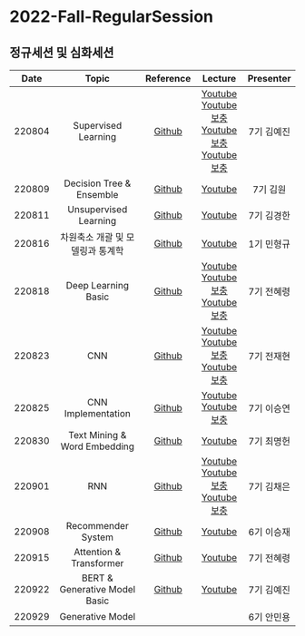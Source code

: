 # 2022-Fall-RegularSession
## 정규세션 및 심화세션
|Date|Topic|Reference|Lecture|Presenter|
|:---:|:---:|:---:|:---:|:---:|
|220804|Supervised Learning|[Github](https://github.com/DataScience-Lab-Yonsei/2022-Fall-RegularSession/tree/main/220804%20Supervised%20Learning/%EC%9E%90%EB%A3%8C)|[Youtube](https://youtu.be/3ULCzqKk4Js)<br>[Youtube 보충](https://youtu.be/TsUIOpIsyN0)<br>[Youtube 보충](https://youtu.be/U75ceEfCCFQ)<br>[Youtube 보충](https://youtu.be/L8lrBexK0qY)|7기 김예진|
|220809|Decision Tree & Ensemble|[Github](https://github.com/DataScience-Lab-Yonsei/2022-Fall-RegularSession/tree/main/220809%20Decision%20Tree%20%26%20Ensemble/%EC%9E%90%EB%A3%8C)|[Youtube](https://youtu.be/hYNDWseRok0)|7기 김원|
|220811|Unsupervised Learning|[Github](https://github.com/DataScience-Lab-Yonsei/2022-Fall-RegularSession/tree/main/220811%20Unsupervised%20Learning/%EC%9E%90%EB%A3%8C)|[Youtube](https://youtu.be/lQzMjkn58Lw)|7기 김경한|
|220816|차원축소 개괄 및 모델링과 통계학|[Github](https://github.com/DataScience-Lab-Yonsei/2022-Fall-RegularSession/tree/main/220816%20%EC%B0%A8%EC%9B%90%EC%B6%95%EC%86%8C%20%EA%B0%9C%EA%B4%84%20%EB%B0%8F%20%EB%AA%A8%EB%8D%B8%EB%A7%81%EA%B3%BC%20%ED%86%B5%EA%B3%84%ED%95%99)|[Youtube](https://youtu.be/XRaJBqgZjas)|1기 민형규|
|220818|Deep Learning Basic|[Github](https://github.com/DataScience-Lab-Yonsei/2022-Fall-RegularSession/tree/main/220818%20Deep%20Learning%20Basic/%EC%9E%90%EB%A3%8C)|[Youtube](https://youtu.be/navtH0-qQVQ)<br>[Youtube 보충](https://youtu.be/TgVkvPMbq_4)<br>[Youtube 보충](https://youtu.be/xf1JpxlvYqU)|7기 전혜령|
|220823|CNN|[Github](https://github.com/DataScience-Lab-Yonsei/2022-Fall-RegularSession/tree/main/220823%20CNN/%EC%9E%90%EB%A3%8C)|[Youtube](https://youtu.be/DMd2W913COU)<br>[Youtube 보충](https://youtu.be/2okyPvNxOKU)<br>[Youtube 보충](https://youtu.be/N7NeQwSi92g)|7기 전재현|
|220825|CNN Implementation|[Github](https://github.com/DataScience-Lab-Yonsei/2022-Fall-RegularSession/tree/main/220825%20CNN%20Implementation/%EC%9E%90%EB%A3%8C)|[Youtube](https://youtu.be/PiEeV8jhkb0)<br>[Youtube 보충](https://youtu.be/EsGfb-sKr8w)|7기 이승연|
|220830|Text Mining & Word Embedding|[Github](https://github.com/DataScience-Lab-Yonsei/2022-Fall-RegularSession/tree/main/220830%20Text%20Mining%20%26%20Embedding/%EC%9E%90%EB%A3%8C)|[Youtube](https://youtu.be/koeYEMbs_EU)|7기 최명헌|
|220901|RNN|[Github](https://github.com/DataScience-Lab-Yonsei/2022-Fall-RegularSession/tree/main/220901%20RNN/%EC%9E%90%EB%A3%8C)|[Youtube](https://youtu.be/NpIx4uV1Nts)<br>[Youtube 보충](https://youtu.be/G5MOVRcVsSQ)<br>[Youtube 보충](https://youtu.be/Mb4dB1TjT5s)|7기 김채은|
|220908|Recommender System|[Github](https://github.com/DataScience-Lab-Yonsei/2022-Fall-RegularSession/tree/main/220908%20Recommender%20System)|[Youtube](https://youtu.be/7fu9V_XwWgc)|6기 이승재|
|220915|Attention & Transformer|[Github](https://github.com/DataScience-Lab-Yonsei/2022-Fall-RegularSession/tree/main/220915%20Attention%20%26%20Transformer)|[Youtube](https://youtu.be/-LXlflwuvLQ)|7기 전혜령|
|220922|BERT & Generative Model Basic|[Github](https://github.com/DataScience-Lab-Yonsei/2022-Fall-RegularSession/tree/main/220922%20BERT%20%26%20Generative%20Model%20Basic)|[Youtube](https://youtu.be/j20gvl4Ie0s)|7기 김예진|
|220929|Generative Model|||6기 안민용|
